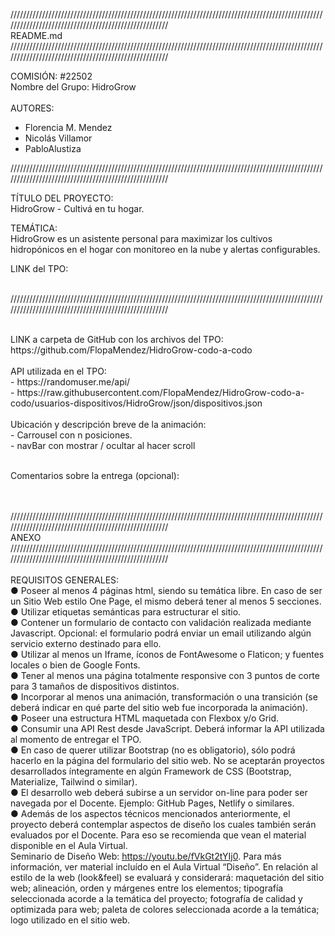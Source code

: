 /////////////////////////////////////////////////////////////////////////////////////////////////////////////////////////////////////////////////////</br>
README.md</br>
/////////////////////////////////////////////////////////////////////////////////////////////////////////////////////////////////////////////////////</br>

COMISIÓN: #22502</br>
Nombre del Grupo: HidroGrow</br></br>
AUTORES: 
- Florencia M. Mendez</br>
- Nicolás Villamor</br>
- PabloAlustiza</br>

/////////////////////////////////////////////////////////////////////////////////////////////////////////////////////////////////////////////////////</br>

TÍTULO DEL PROYECTO:</br> HidroGrow - Cultivá en tu hogar.</br>

TEMÁTICA: </br>HidroGrow es un asistente personal para maximizar los cultivos hidropónicos en el hogar con monitoreo en la nube y alertas configurables.</br>

LINK del TPO:</br></br>


/////////////////////////////////////////////////////////////////////////////////////////////////////////////////////////////////////////////////////</br>

</br>
LINK a carpeta de GitHub con los archivos del TPO:</br>
https://github.com/FlopaMendez/HidroGrow-codo-a-codo</br>

</br>
API utilizada en el TPO:</br>
- https://randomuser.me/api/</br>
- https://raw.githubusercontent.com/FlopaMendez/HidroGrow-codo-a-codo/usuarios-dispositivos/HidroGrow/json/dispositivos.json</br>

</br>
Ubicación y descripción breve de la animación:</br>
- Carrousel con n posiciones.</br>
- navBar con mostrar / ocultar al hacer scroll</br>
</br>

Comentarios sobre la entrega (opcional):</br>


</br></br>
/////////////////////////////////////////////////////////////////////////////////////////////////////////////////////////////////////////////////////</br>
ANEXO</br>
/////////////////////////////////////////////////////////////////////////////////////////////////////////////////////////////////////////////////////</br>
</br>
REQUISITOS GENERALES:</br>
● Poseer al menos 4 páginas html, siendo su temática libre. En caso de ser un Sitio Web estilo One Page, el mismo deberá tener al menos 5 secciones. </br>
● Utilizar etiquetas semánticas para estructurar el sitio. </br>
● Contener un formulario de contacto con validación realizada mediante Javascript. Opcional: el formulario podrá enviar un email utilizando algún servicio externo destinado para ello. </br>
● Utilizar al menos un Iframe, íconos de FontAwesome o Flaticon; y fuentes locales o bien de Google Fonts. </br>
● Tener al menos una página totalmente responsive con 3 puntos de corte para 3 tamaños de dispositivos distintos. </br>
● Incorporar al menos una animación, transformación o una transición (se deberá indicar en qué parte del sitio web fue incorporada la animación). </br>
● Poseer una estructura HTML maquetada con Flexbox y/o Grid. </br>
● Consumir una API Rest desde JavaScript. Deberá informar la API utilizada al momento de entregar el TPO. </br>
● En caso de querer utilizar Bootstrap (no es obligatorio), sólo podrá hacerlo en la página del formulario del sitio web. No se aceptarán proyectos desarrollados íntegramente en algún Framework de CSS (Bootstrap, Materialize, Tailwind o similar). </br>
● El desarrollo web deberá subirse a un servidor on-line para poder ser navegada por el Docente. Ejemplo: GitHub Pages, Netlify o similares. </br>
● Además de los aspectos técnicos mencionados anteriormente, el proyecto deberá contemplar aspectos de diseño los cuales también serán evaluados por el Docente. Para eso se recomienda que vean el material disponible en el Aula Virtual. </br>
Seminario de Diseño Web: https://youtu.be/fVkGt2tYIj0. Para más información, ver material incluído en el Aula Virtual “Diseño”. En relación al estilo de la web (look&feel) se evaluará y considerará: maquetación del sitio web; alineación, orden y márgenes entre los elementos; tipografía seleccionada acorde a la temática del proyecto; fotografía de calidad y optimizada para web; paleta de colores seleccionada acorde a la temática; logo utilizado en el sitio web.
